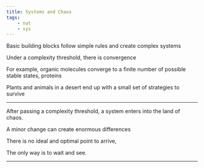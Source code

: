 ```yaml
---
title: Systems and Chaos 
tags: 
    - nat
    - sys 
---
```



Basic building blocks follow simple rules and create complex systems

Under a complexity threshold, there is convergence

For example, organic molecules converge to a finite number of possible stable states, proteins 

Plants and animals in a desert end up with a small set of strategies to survive

---

After passing a complexity threshold, a system enters into the land of chaos.   

A minor change can create enormous differences 

There is no ideal and optimal point to arrive,   

The only way is to wait and see.

--- 


